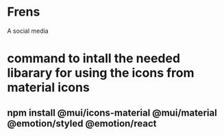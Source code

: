 # Frens
A social media


# command to intall the needed libarary for using the icons from material icons
## npm install @mui/icons-material @mui/material @emotion/styled @emotion/react